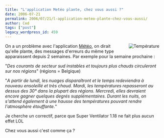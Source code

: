 ```yaml
---
title: "L'application Metéo plante, chez vous aussi ?"
date: 2006-07-21
permalink: 2006/07/21/l-application-meteo-plante-chez-vous-aussi/
author: Ced
tags: ["post"]
legacy_wordpress_id: 459
---
```


<img src="https://64k.be/wp-content/uploads/2006/actu/meteo.gif" alt="Température" style="margin: 0pt 0pt 1em 1em; float: right" />On a un problème avec l'application <a href="http://meteo.be" hreflang="fr">Météo</a>, on dirait qu'elle plante, des messages d'erreurs du même type apparaissent depuis 2 semaines. Par exemple pour la semaine prochaine :

"_Des courants de secteur sud instables et toujours plus chauds circuleront sur nos régions_" (régions = Belgique)

<!-- excerpt -->

"_A partir de lundi, les nuages disparaîtront et le temps redeviendra à nouveau ensoleillé et très chaud. Mardi, les températures repasseront au dessus des 30° dans la plupart des régions. Mercredi, elles devraient encore gagner quelques degrés supplémentaires. Durant les nuits, on s'attend également à une hausse des températures pouvant rendre l'atmosphère étouffante._"

Je cherche un correctif, parce que Super Ventilator 1.18 ne fait plus aucun effet LOL

Chez vous aussi c'est comme ça ?
